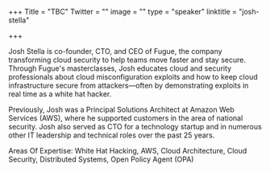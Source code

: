 +++
Title = "TBC"
Twitter = ""
image = ""
type = "speaker"
linktitle = "josh-stella"

+++

Josh Stella is co-founder, CTO, and CEO of Fugue, the company transforming cloud security to help teams move faster and stay secure. Through Fugue's masterclasses, Josh educates cloud and security professionals about cloud misconfiguration exploits and how to keep cloud infrastructure secure from attackers—often by demonstrating exploits in real time as a white hat hacker. 

Previously, Josh was a Principal Solutions Architect at Amazon Web Services (AWS), where he supported customers in the area of national security. Josh also served as CTO for a technology startup and in numerous other IT leadership and technical roles over the past 25 years. 

Areas Of Expertise: White Hat Hacking, AWS, Cloud Architecture, Cloud Security, Distributed Systems, Open Policy Agent (OPA)